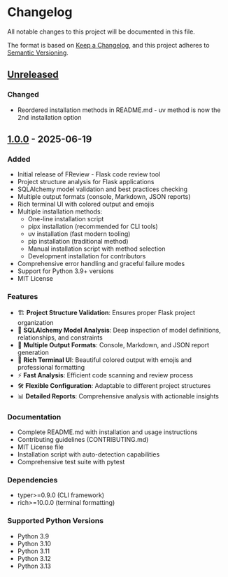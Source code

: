 # Changelog

All notable changes to this project will be documented in this file.

The format is based on [Keep a Changelog](https://keepachangelog.com/en/1.0.0/),
and this project adheres to [Semantic Versioning](https://semver.org/spec/v2.0.0.html).

## [Unreleased]

### Changed
- Reordered installation methods in README.md - uv method is now the 2nd installation option

## [1.0.0] - 2025-06-19

### Added
- Initial release of FReview - Flask code review tool
- Project structure analysis for Flask applications
- SQLAlchemy model validation and best practices checking
- Multiple output formats (console, Markdown, JSON reports)
- Rich terminal UI with colored output and emojis
- Multiple installation methods:
  - One-line installation script
  - pipx installation (recommended for CLI tools)
  - uv installation (fast modern tooling)
  - pip installation (traditional method)
  - Manual installation script with method selection
  - Development installation for contributors
- Comprehensive error handling and graceful failure modes
- Support for Python 3.9+ versions
- MIT License

### Features
- 🏗️ **Project Structure Validation**: Ensures proper Flask project organization
- 🧠 **SQLAlchemy Model Analysis**: Deep inspection of model definitions, relationships, and constraints
- 📝 **Multiple Output Formats**: Console, Markdown, and JSON report generation
- 🎨 **Rich Terminal UI**: Beautiful colored output with emojis and professional formatting
- ⚡ **Fast Analysis**: Efficient code scanning and review process
- 🛠️ **Flexible Configuration**: Adaptable to different project structures
- 📊 **Detailed Reports**: Comprehensive analysis with actionable insights

### Documentation
- Complete README.md with installation and usage instructions
- Contributing guidelines (CONTRIBUTING.md)
- MIT License file
- Installation script with auto-detection capabilities
- Comprehensive test suite with pytest

### Dependencies
- typer>=0.9.0 (CLI framework)
- rich>=10.0.0 (terminal formatting)

### Supported Python Versions
- Python 3.9
- Python 3.10
- Python 3.11
- Python 3.12
- Python 3.13

[Unreleased]: https://github.com/Chatelo/freview/compare/v1.0.0...HEAD
[1.0.0]: https://github.com/Chatelo/freview/releases/tag/v1.0.0
